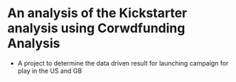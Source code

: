 # An analysis of the Kickstarter analysis using Corwdfunding Analysis
- A project to determine the data driven result for launching campaign for play in the US and GB

